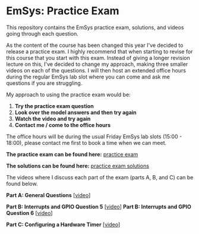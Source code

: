 # EmSys: Practice Exam
This repository contains the EmSys practice exam, solutions, and videos going through each question.

As the content of the course has been changed this year I've decided to release a practice exam. I highly recommend that when starting to revise for this course that you start with this exam. Instead of giving a longer revision lecture on this, I've decided to change my approach, making three smaller videos on each of the questions. I will then host an extended office hours during the regular EmSys lab slot where you can come and ask me questions if you are struggling.

My approach to using the practice exam would be:

1. __Try the practice exam question__
2. __Look over the model answers and then try again__
3. __Watch the video and try again__
4. __Contact me / come to the office hours__

The office hours will be during the usual Friday EmSys lab slots (15:00 - 18:00), please contact me first to book a time when we can meet.

__The practice exam can be found here:__ [practice exam](exam/exam.pdf)

__The solutions can be found here:__ [practice exam solutions](solution/solution.pdf)

The videos where I discuss each part of the exam (parts A, B, and C) can be found below.

__Part A: General Questions__ [[video](https://www.youtube.com/watch?v=C6dCPzoLANM&ab_channel=ShaneFleming)]

__Part B: Interrupts and GPIO Question 5__ [[video](https://www.youtube.com/watch?v=1i3TwcZmZdI&ab_channel=ShaneFleming)]
__Part B: Interrupts and GPIO Question 6__ [[video](https://www.youtube.com/watch?v=C6dCPzoLANM&ab_channel=ShaneFleming)]

__Part C: Configuring a Hardware Timer__ [[video](https://www.youtube.com/watch?v=C6dCPzoLANM&ab_channel=ShaneFleming)]
